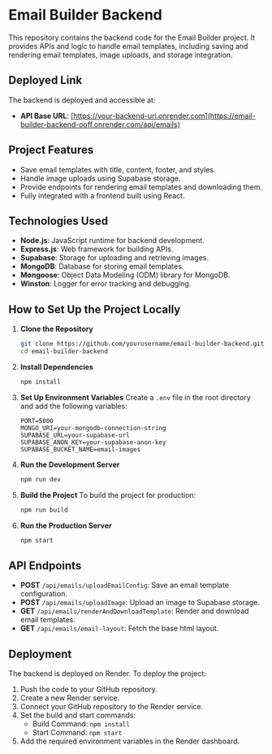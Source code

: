 # Email Builder Backend

This repository contains the backend code for the Email Builder project. It provides APIs and logic to handle email templates, including saving and rendering email templates, image uploads, and storage integration.

## Deployed Link

The backend is deployed and accessible at:

- **API Base URL**: [https://your-backend-url.onrender.com](https://email-builder-backend-ooff.onrender.com/api/emails)

## Project Features

- Save email templates with title, content, footer, and styles.
- Handle image uploads using Supabase storage.
- Provide endpoints for rendering email templates and downloading them.
- Fully integrated with a frontend built using React.

## Technologies Used

- **Node.js**: JavaScript runtime for backend development.
- **Express.js**: Web framework for building APIs.
- **Supabase**: Storage for uploading and retrieving images.
- **MongoDB**: Database for storing email templates.
- **Mongoose**: Object Data Modeling (ODM) library for MongoDB.
- **Winston**: Logger for error tracking and debugging.

## How to Set Up the Project Locally

1. **Clone the Repository**

   ```bash
   git clone https://github.com/yourusername/email-builder-backend.git
   cd email-builder-backend
   ```

2. **Install Dependencies**

   ```bash
   npm install
   ```

3. **Set Up Environment Variables**
   Create a `.env` file in the root directory and add the following variables:

   ```
   PORT=5000
   MONGO_URI=your-mongodb-connection-string
   SUPABASE_URL=your-supabase-url
   SUPABASE_ANON_KEY=your-supabase-anon-key
   SUPABASE_BUCKET_NAME=email-images
   ```

4. **Run the Development Server**

   ```bash
   npm run dev
   ```

5. **Build the Project**
   To build the project for production:

   ```bash
   npm run build
   ```

6. **Run the Production Server**
   ```bash
   npm start
   ```

## API Endpoints

- **POST** `/api/emails/uploadEmailConfig`: Save an email template configuration.
- **POST** `/api/emails/uploadImage`: Upload an image to Supabase storage.
- **GET** `/api/emails/renderAndDownloadTemplate`: Render and download email templates.
- **GET** `/api/emails/email-layout`: Fetch the base html layout.

## Deployment

The backend is deployed on Render. To deploy the project:

1. Push the code to your GitHub repository.
2. Create a new Render service.
3. Connect your GitHub repository to the Render service.
4. Set the build and start commands:
   - Build Command: `npm install`
   - Start Command: `npm start`
5. Add the required environment variables in the Render dashboard.
